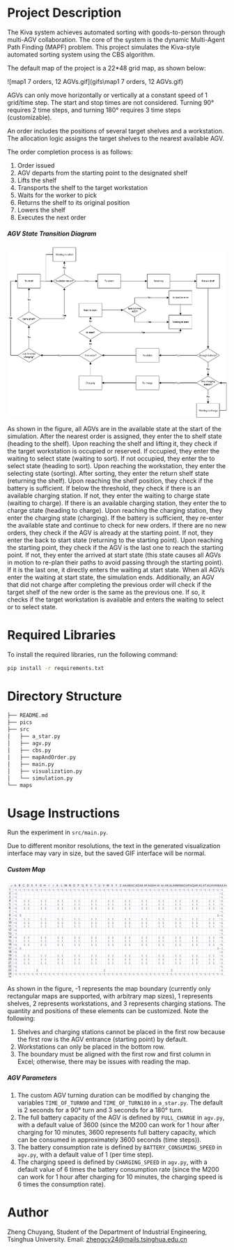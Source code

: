 # Project Description

The Kiva system achieves automated sorting with goods-to-person through multi-AGV collaboration. The core of the system is the dynamic Multi-Agent Path Finding (MAPF) problem. This project simulates the Kiva-style automated sorting system using the CBS algorithm.

The default map of the project is a 22*48 grid map, as shown below:

![map1 7 orders, 12 AGVs.gif](gifs\map1 7 orders, 12 AGVs.gif)

AGVs can only move horizontally or vertically at a constant speed of 1 grid/time step. The start and stop times are not considered. Turning 90° requires 2 time steps, and turning 180° requires 3 time steps (customizable).

An order includes the positions of several target shelves and a workstation. The allocation logic assigns the target shelves to the nearest available AGV.

The order completion process is as follows:

1. Order issued
2. AGV departs from the starting point to the designated shelf
3. Lifts the shelf
4. Transports the shelf to the target workstation
5. Waits for the worker to pick
6. Returns the shelf to its original position
7. Lowers the shelf
8. Executes the next order

##### AGV State Transition Diagram

![AGV_status_diagram](pics\AGV_status_diagram.png)

As shown in the figure, all AGVs are in the available state at the start of the simulation. After the nearest order is assigned, they enter the to shelf state (heading to the shelf). Upon reaching the shelf and lifting it, they check if the target workstation is occupied or reserved. If occupied, they enter the waiting to select state (waiting to sort). If not occupied, they enter the to select state (heading to sort). Upon reaching the workstation, they enter the selecting state (sorting). After sorting, they enter the return shelf state (returning the shelf). Upon reaching the shelf position, they check if the battery is sufficient. If below the threshold, they check if there is an available charging station. If not, they enter the waiting to charge state (waiting to charge). If there is an available charging station, they enter the to charge state (heading to charge). Upon reaching the charging station, they enter the charging state (charging). If the battery is sufficient, they re-enter the available state and continue to check for new orders. If there are no new orders, they check if the AGV is already at the starting point. If not, they enter the back to start state (returning to the starting point). Upon reaching the starting point, they check if the AGV is the last one to reach the starting point. If not, they enter the arrived at start state (this state causes all AGVs in motion to re-plan their paths to avoid passing through the starting point). If it is the last one, it directly enters the waiting at start state. When all AGVs enter the waiting at start state, the simulation ends. Additionally, an AGV that did not charge after completing the previous order will check if the target shelf of the new order is the same as the previous one. If so, it checks if the target workstation is available and enters the waiting to select or to select state.

# Required Libraries

To install the required libraries, run the following command:

```bash
pip install -r requirements.txt
```

# Directory Structure

```
├── README.md            
├── pics          
├── src                       
│   ├── a_star.py           
│   ├── agv.py                
│   ├── cbs.py                 
│   ├── mapAndOrder.py 
│   ├── main.py        
│   ├── visualization.py      
│   └── simulation.py                            
└── maps          
```

# Usage Instructions

Run the experiment in `src/main.py`.

Due to different monitor resolutions, the text in the generated visualization interface may vary in size, but the saved GIF interface will be normal.

##### Custom Map

![Custom Map Example](pics/map_example.png)

As shown in the figure, -1 represents the map boundary (currently only rectangular maps are supported, with arbitrary map sizes), 1 represents shelves, 2 represents workstations, and 3 represents charging stations. The quantity and positions of these elements can be customized. Note the following:

1. Shelves and charging stations cannot be placed in the first row because the first row is the AGV entrance (starting point) by default.
2. Workstations can only be placed in the bottom row.
3. The boundary must be aligned with the first row and first column in Excel; otherwise, there may be issues with reading the map.

##### AGV Parameters

1. The custom AGV turning duration can be modified by changing the variables `TIME_OF_TURN90` and `TIME_OF_TURN180` in `a_star.py`. The default is 2 seconds for a 90° turn and 3 seconds for a 180° turn.
2. The full battery capacity of the AGV is defined by `FULL_CHARGE` in `agv.py`, with a default value of 3600 (since the M200 can work for 1 hour after charging for 10 minutes, 3600 represents full battery capacity, which can be consumed in approximately 3600 seconds (time steps)).
3. The battery consumption rate is defined by `BATTERY_CONSUMING_SPEED` in `agv.py`, with a default value of 1 (per time step).
4. The charging speed is defined by `CHARGING_SPEED` in `agv.py`, with a default value of 6 times the battery consumption rate (since the M200 can work for 1 hour after charging for 10 minutes, the charging speed is 6 times the consumption rate).

# Author

Zheng Chuyang, Student of the Department of Industrial Engineering, Tsinghua University. Email: zhengcy24@mails.tsinghua.edu.cn
